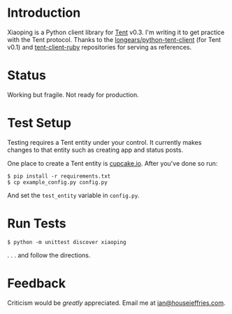 # Introduction

Xiaoping is a Python client library for [Tent](https://tent.io) v0.3. I'm writing it to get practice with the Tent protocol. Thanks to the [longears/python-tent-client](https://github.com/longears/python-tent-client) (for Tent v0.1) and [tent-client-ruby](https://github.com/tent/tent-client-ruby) repositories for serving as references.

# Status

Working but fragile. Not ready for production.

# Test Setup

Testing requires a Tent entity under your control. It currently makes changes to that entity such as creating app and status posts.

One place to create a Tent entity is [cupcake.io](https://cupcake.io/). After you've done so run:

    $ pip install -r requirements.txt
    $ cp example_config.py config.py

And set the `test_entity` variable in `config.py`.

# Run Tests

    $ python -m unittest discover xiaoping

. . . and follow the directions.

# Feedback

Criticism would be *greatly* appreciated. Email me at [ian@housejeffries.com](mailto:ian@housejeffries.com).
